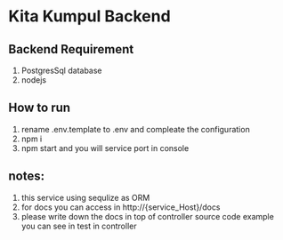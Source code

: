 # Kita Kumpul Backend

## Backend Requirement
1. PostgresSql database
2. nodejs

## How to run 
1. rename .env.template to .env and compleate the configuration
2. npm i
3. npm start and you will service port in console

## notes:
1. this service using sequlize as ORM
2. for docs you can access in http://{service_Host}/docs
3. please write down the docs in top of controller source code example you can see in test in controller 


